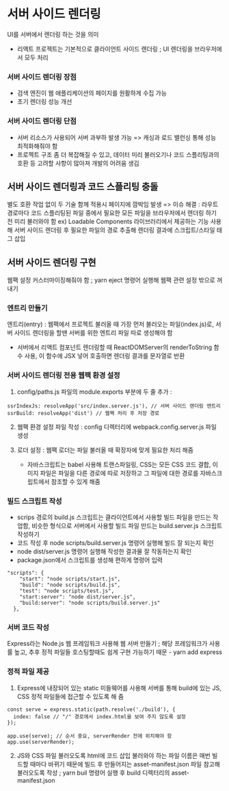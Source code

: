 # 서버 사이드 렌더링

UI를 서버에서 렌더링 하는 것을 의미

- 리액트 프로젝트는 기본적으로 클라이언트 사이드 렌더링 ; UI 렌더링을 브라우저에서 모두 처리

### 서버 사이드 렌더링 장점

- 검색 엔진이 웹 애플리케이션의 페이지를 원활하게 수집 가능
- 초기 렌더링 성능 개선

### 서버 사이드 렌더링 단점

- 서버 리소스가 사용되어 서버 과부하 발생 가능 => 캐싱과 로드 밸런싱 통해 성능 최적화해줘야 함
- 프로젝트 구조 좀 더 복잡해질 수 있고, 데이터 미리 불러오기나 코드 스플리팅과의 호환 등 고려할 사항이 많아져 개발의 어려움 생김

## 서버 사이드 렌더링과 코드 스플리팅 충돌

별도 호환 작업 없이 두 기술 함께 적용시 페이지에 깜박임 발생
=> 이슈 해결 : 라우트 경로마다 코드 스플리팅된 파일 중에서 필요한 모든 파일을 브라우저에서 렌더링 하기 전 미리 불러와야 함
ex) Loadable Components 라이브러리에서 제공하는 기능 사용해 서버 사이드 렌더링 후 필요한 파일의 경로 추출해 렌더링 결과에 스크립트/스타일 태그 삽입

## 서버 사이드 렌더링 구현

웹팩 설정 커스터마이징해줘야 함 ; yarn eject 명령어 실행해 웹팩 관련 설정 밖으로 꺼내기

### 엔트리 만들기

엔트리(entry) : 웹팩에서 프로젝트 불러올 때 가장 먼저 불러오는 파일(index.js)로, 서버 사이드 렌더링을 할땐 서버를 위한 엔트리 파일 따로 생성해야 함

- 서버에서 리액트 컴포넌트 렌더링할 때 ReactDOMServer의 renderToString 함수 사용, 이 함수에 JSX 넣어 호출하면 렌더링 결과를 문자열로 반환

### 서버 사이드 렌더링 전용 웹팩 환경 설정

1. config/paths.js 파일의 module.exports 부분에 두 줄 추가 :

```
ssrIndexJs: resolveApp('src/index.server.js'), // 서버 사이드 렌더링 엔트리
ssrBuild: resolveApp('dist') // 웹팩 처리 후 저장 경로
```

2. 웹팩 환경 설정 파일 작성 :
   config 디렉터리에 webpack.config.server.js 파일 생성

3. 로더 설정 :
   웹팩 로더는 파일 불러올 때 확장자에 맞게 필요한 처리 해줌
   - 자바스크립트는 babel 사용해 트랜스파일링, CSS는 모든 CSS 코드 결합, 이미지 파일은 파일을 다른 경로에 따로 저장하고 그 파일에 대한 경로를 자바스크립트에서 참조할 수 있게 해줌

### 빌드 스크립트 작성

- scrips 경로의 build.js 스크립트는 클라이언트에서 사용할 빌드 파일을 만드는 작업함, 비슷한 형식으로 서버에서 사용할 빌드 파일 만드는 build.server.js 스크립트 작성하기
- 코드 작성 후 node scripts/build.server.js 명령어 실행해 빌드 잘 되는지 확인
- node dist/server.js 명령어 실행해 작성한 결과물 잘 작동하는지 확인
- package.json에서 스크립트를 생성해 편하게 명령어 입력

```
"scripts": {
    "start": "node scripts/start.js",
    "build": "node scripts/build.js",
    "test": "node scripts/test.js",
    "start:server": "node dist/server.js",
    "build:server": "node scripts/build.server.js"
  },
```

### 서버 코드 작성

Express라는 Node.js 웹 프레임워크 사용해 웹 서버 만들기 ; 해당 프레임워크가 사용률 높고, 추후 정적 파일들 호스팅할때도 쉽게 구현 가능하기 때문 - yarn add express

### 정적 파일 제공

1. Express에 내장되어 있는 static 미들웨어를 사용해 서버를 통해 build에 있는 JS, CSS 정적 파일들에 접근할 수 있도록 해 줌

```
const serve = express.static(path.resolve('./build'), {
  index: false // "/" 경로에서 index.html을 보여 주지 않도록 설정
});

app.use(serve); // 순서 중요, serverRender 전에 위치해야 함
app.use(serverRender);
```

2. JS와 CSS 파일 불러오도록 html에 코드 삽입
   불러와야 하는 파일 이름은 매번 빌드할 때마다 바뀌기 때문에 빌드 후 만들어지는 asset-manifest.json 파일 참고해 불러오도록 작성
   ; yarn buil 명령어 실행 후 build 디렉터리의 asset-manifest.json
